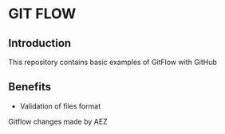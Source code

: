 # GIT FLOW

## Introduction

This repository contains basic examples of GitFlow with GitHub

## Benefits

- Validation of files format

Gitflow changes made by AEZ

